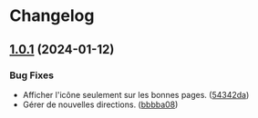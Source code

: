 # Changelog

## [1.0.1](https://github.com/regseb/roadbook/compare/v1.0.0...v1.0.1) (2024-01-12)

### Bug Fixes

- Afficher l'icône seulement sur les bonnes pages. ([54342da](https://github.com/regseb/roadbook/commit/54342daa2c69c116f3002939fd6e2e0c8cfd51cc))
- Gérer de nouvelles directions. ([bbbba08](https://github.com/regseb/roadbook/commit/bbbba08b187b9883f0e601502cc735c915270fb1))
